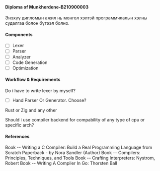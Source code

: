 #### Diploma of Munkherdene-B210900003

Энэхүү дипломын ажил нь монгол хэлтэй программчлалын хэлны судалгаа болон бүтээл болно.

#### Components

- [ ] Lexer
- [ ] Parser
- [ ] Analyzer
- [ ] Code Generation
- [ ] Optimization

#### Workflow & Requirements

Do i have to write lexer by myself?

- [ ] Hand Parser Or Generator. Choose?

Rust or Zig and any other

Should i use compiler backend for compability of any type of cpu or specific arch?

#### References

Book -- Writing a C Compiler: Build a Real Programming Language from Scratch Paperback - by Nora Sandler (Author)
Book -- Compilers: Principles, Techniques, and Tools
Book -- Crafting Interpreters: Nystrom, Robert
Book -- Writing A Compiler In Go: Thorsten Ball
